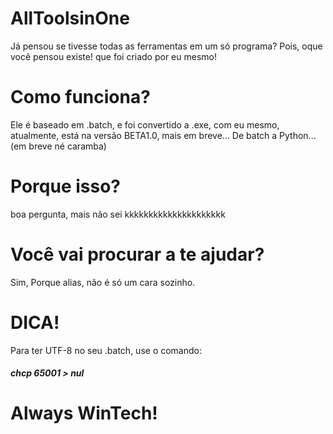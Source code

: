 # AllToolsinOne
Já pensou se tivesse todas as ferramentas em um só programa?
Pois, oque você pensou existe! que foi criado por eu mesmo!

# Como funciona?
Ele é baseado em .batch, e foi convertido a .exe, com eu mesmo,
atualmente, está na versão BETA1.0, mais em breve... De batch
a Python... (em breve né caramba)

# Porque isso?
boa pergunta, mais não sei kkkkkkkkkkkkkkkkkkkkk

# Você vai procurar a te ajudar?
Sim, Porque alias, não é só um cara sozinho.

# DICA!
Para ter UTF-8 no seu .batch, use o comando:
<h5>chcp 65001 > nul</h5>

# Always WinTech!
